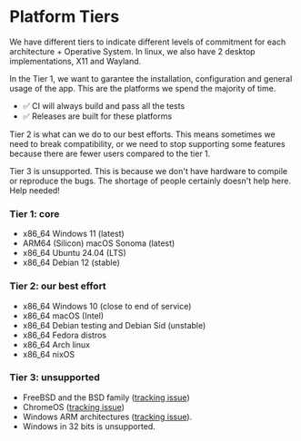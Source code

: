 # Platform Tiers

We have different tiers to indicate different levels of commitment for each
architecture + Operative System. In linux, we also have 2 desktop
implementations, X11 and Wayland.

In the Tier 1, we want to garantee the installation, configuration and general
usage of the app. This are the platforms we spend the majority of time.

- ✅ CI will always build and pass all the tests
- ✅ Releases are built for these platforms

Tier 2 is what can we do to our best efforts. This means sometimes we need to
break compatibility, or we need to stop supporting some features because there
are fewer users compared to the tier 1.

Tier 3 is unsupported. This is because we don't have hardware to compile or
reproduce the bugs. The shortage of people certainly doesn't help here. Help
needed!

### Tier 1: core

- x86_64 Windows 11 (latest)
- ARM64 (Silicon) macOS Sonoma (latest)
- x86_64 Ubuntu 24.04 (LTS)
- x86_64 Debian 12 (stable)

### Tier 2: our best effort

- x86_64 Windows 10 (close to end of service)
- x86_64 macOS (Intel)
- x86_64 Debian testing and Debian Sid (unstable)
- x86_64 Fedora distros
- x86_64 Arch linux
- x86_64 nixOS

### Tier 3: unsupported

- FreeBSD and the BSD family ([tracking issue](https://github.com/espanso/espanso/issues/2304))
- ChromeOS ([tracking issue](https://github.com/espanso/espanso/issues/2305))
- Windows ARM architectures ([tracking issue](https://github.com/espanso/espanso/issues/2306)).
- Windows in 32 bits is unsupported.
